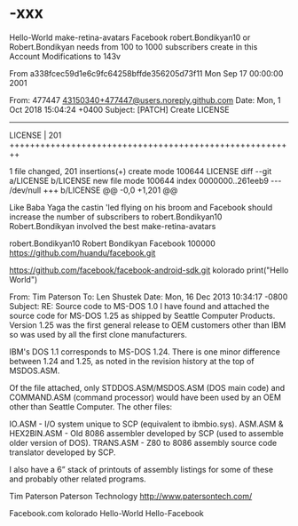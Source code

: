 # -xxx
Hello-World make-retina-avatars
Facebook robert.Bondikyan10
or Robert.Bondikyan needs
    from 100 to 1000 subscribers
      create in this Account
 Modifications to 143v
 
From a338fcec59d1e6c9fc64258bffde356205d73f11 Mon Sep 17 00:00:00 2001

From: 477447 <43150340+477447@users.noreply.github.com>
Date: Mon, 1 Oct 2018 15:04:24 +0400
Subject: [PATCH] Create LICENSE

---
 LICENSE | 201 ++++++++++++++++++++++++++++++++++++++++++++++++++++++++

 1 file changed, 201 insertions(+) 
 create mode 100644 LICENSE
diff --git a/LICENSE b/LICENSE
new file mode 100644
index 0000000..261eeb9
--- /dev/null
+++ b/LICENSE
@@ -0,0 +1,201 @@ 


Like Baba Yaga the castin 'led
flying on his broom
and Facebook should increase
the number of subscribers to robert.Bondikyan10
Robert.Bondikyan involved the best
make-retina-avatars

robert.Bondikyan10
Robert Bondikyan
Facebook
100000
https://github.com/huandu/facebook.git

https://github.com/facebook/facebook-android-sdk.git
kolorado
print("Hello World")

From: Tim Paterson 
To: Len Shustek 
Date: Mon, 16 Dec 2013 10:34:17 -0800
Subject: RE: Source code to MS-DOS 1.0
 I have found and attached the source code for MS-DOS 1.25 as shipped by Seattle Computer Products.  Version 1.25 was the first general release to OEM customers other than IBM so was used by all the first clone manufacturers.
 
IBM's DOS 1.1 corresponds to MS-DOS 1.24.  There is one minor difference between 1.24 and 1.25, as noted in the revision history at the top of MSDOS.ASM.
 
Of the file attached, only STDDOS.ASM/MSDOS.ASM (DOS main code) and COMMAND.ASM (command processor) would have been used by an OEM other than Seattle Computer.  The other files:
 
IO.ASM - I/O system unique to SCP (equivalent to ibmbio.sys).
ASM.ASM & HEX2BIN.ASM - Old 8086 assembler developed by SCP (used to assemble older version of DOS).
TRANS.ASM - Z80 to 8086 assembly source code translator developed by SCP.
 
I also have a 6” stack of printouts of assembly listings for some of these and probably other related programs.
 
Tim Paterson
Paterson Technology
http://www.patersontech.com/
 
 Facebook.com
 kolorado
 Hello-World
 Hello-Facebook
 


